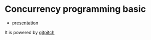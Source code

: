 # Concurrency programming basic

- [presentation](https://gitpitch.com/v6x/concurrency-programming-basic)

It is powered by [gitpitch](https://gitpitch.com/)
